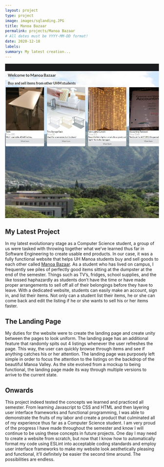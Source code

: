 ```yaml
---
layout: project
type: project
image: images/sqlanding.JPG
title: Manoa Bazaar
permalink: projects/Manoa Bazaar
# All dates must be YYYY-MM-DD format!
date: 2020-12-18
labels:
summary: My latest creation...
---
```


<div class="ui small rounded images">
  <img class="ui medium right floated rounded image" src="../images/sqlanding.JPG">

</div>

## My Latest Project
In my latest evolutionary stage as a Computer Science student, a group of us were tasked with throwing together what we’ve learned thus far in Software Engineering to create usable end products. In our case, it was a fully functional website that helps UH Manoa students buy and sell goods to each other called [Manoa Bazaar](https://manoa-bazaar.github.io/). As a student who has lived on campus, I frequently see piles of perfectly good items sitting at the dumpster at the end of the semester. Things such as TV’s, fridges, school supplies, and the like tossed haphazardly as students don’t have the time or have made proper arrangements to sell off all of their belongings before they have to leave. With a dedicated website, students can easily make an account, sign in, and list their items. Not only can a student list their items, he or she can come back and edit the listing if he or she wants to sell his or her items faster.

## The Landing Page
My duties for the website were to create the landing page and create unity between the pages to look uniform. The landing page has an additional feature that randomly spits out 4 listings whenever the user refreshes the page. This way, the user can quickly browse through items and see if anything catches his or her attention. The landing page was purposely left simple in order to focus the attention to the listings on the backdrop of the beautiful Manoa Valley. As the site evolved from a mockup to being functional, the landing page made its way through multiple versions to arrive to the current state. 

## Onwards
This project indeed tested the concepts we learned and practiced all semester. From learning Javascript to CSS and HTML and then layering user interface frameworks and functional programming, I was able to demonstrate the fruits of my labor and create a product that culminated all of my experience thus far as a Computer Science student. I am very proud of the progress I have made throughout the semester and know I will continue to be using these concepts in future projects. One day I may need to create a website from scratch, but now that I know how to automatically format my code using ESLint into acceptable coding standards and employ user interface frameworks to make my website look aesthetically pleasing and functional, it’ll definitely be easier the second time around. The possibilities are endless.
